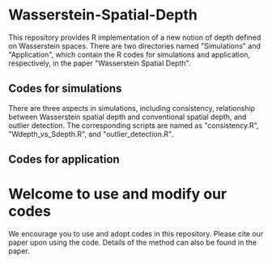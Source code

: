 # Wasserstein-Spatial-Depth

This repository provides R implementation of a new notion of depth defined on Wasserstein spaces. 
There are two directories named "Simulations" and "Application", which contain the R codes for simulations and application, respectively, in the paper "Wasserstein Spatial Depth". 

## Codes for simulations

There are three aspects in simulations, including consistency, relationship between Wasserstein spatial depth and conventional spatial depth, and outlier detection. The corresponding scripts are named as "consistency.R", "Wdepth_vs_Sdepth.R", and "outlier_detection.R". 

## Codes for application


# Welcome to use and modify our codes

We encourage you to use and adopt codes in this repository. Please cite our paper   upon using the code. 
Details of the method can also be found in the paper. 
 
